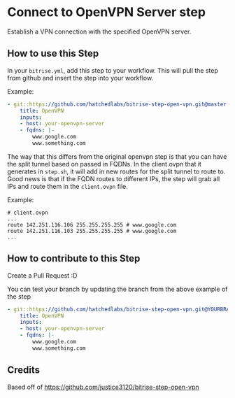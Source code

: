 # Connect to OpenVPN Server step

Establish a VPN connection with the specified OpenVPN server.


## How to use this Step

In your `bitrise.yml`, add this step to your workflow. This will pull the step from github and insert 
the step into your workflow. 

Example:
```yml
- git::https://github.com/hatchedlabs/bitrise-step-open-vpn.git@master:
    title: OpenVPN
    inputs:
    - host: your-openvpn-server
    - fqdns: |-
        www.google.com
        www.something.com
```

The way that this differs from the original openvpn step is that you can have the split tunnel based on passed in 
FQDNs. In the client.ovpn that it generates in `step.sh`, it will add in new routes for the split tunnel to route to.
Good news is that if the FQDN routes to different IPs, the step will grab all IPs and route them in the `client.ovpn` file.

Example:

```
# client.ovpn
...
route 142.251.116.106 255.255.255.255 # www.google.com
route 142.251.116.103 255.255.255.255 # www.google.com
...
```

## How to contribute to this Step

Create a Pull Request :D

You can test your branch by updating the branch from the above example of the step

```yml
- git::https://github.com/hatchedlabs/bitrise-step-open-vpn.git@YOURBRANCH:
    title: OpenVPN
    inputs:
    - host: your-openvpn-server
    - fqdns: |-
        www.google.com
        www.something.com
```

## Credits

Based off of https://github.com/justice3120/bitrise-step-open-vpn